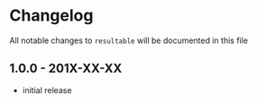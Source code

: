 # Changelog

All notable changes to `resultable` will be documented in this file

## 1.0.0 - 201X-XX-XX

- initial release
